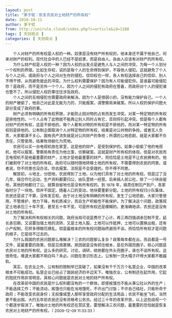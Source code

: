 ```yaml
---
layout: post
title: "茅于轼：恢复农民对土地财产的所有权"
date: 2010-10-11
author: 茅于轼
from: http://unirule.cloud/index.php?c=article&id=1108
tags: [ 天则观点 ]
categories: [ 天则观点 ]
---
```


<div class="article">
 <div class="body-text">
  <p>
   <font size="2">
    <div style="text-indent: 18pt; text-align: left">
     <span style="font-size: 9pt">
      个人对财产的所有权是人权的一种。奴隶是没有财产所有权的，他本身还不属于他自己，何来对财产的权利。现代社会中的人已经不是奴隶，而是自由人。自由人应该有对财产的所有权。
     </span>
    </div>
    <div style="text-indent: 18pt; text-align: left">
    </div>
    <div style="text-indent: 18pt; text-align: left">
     <span style="font-size: 9pt">
      为什么财产权是人权的一种？因为人权的出发点是避免人与人之间的冲突，为每一个人划分一个权利的界限。比如生存权，说的是每个人的生命得到保护，不容他人侵犯。这就避免了个人与个人之间，或政府与个人之间对生存的侵犯。信仰权也一样，各人有权选择自己的信仰，别人不得干预，从而避免彼此的冲突。为什么权利需要保护？因为有人可能侵犯你。是谁最可能侵犯你？是政府，而不是另外一个个人。因为个人之间的侵犯有政府在管着，而政府对个人的侵犯谁也管不了。所以侵犯人权的事往往涉及政府。
     </span>
    </div>
    <div style="text-indent: 18pt; text-align: left">
    </div>
    <div style="text-indent: 18pt; text-align: left">
     <span style="font-size: 9pt">
      个人之间的互相侵犯也需要政府来解决。因为个人是很弱小的，没有能力保护自己。一个人的财产被偷了，他自己对此是无能为力的，只能报案，请警察局来破案。所以人权的保护问题大部分变成了政府的事。
     </span>
    </div>
    <div style="text-indent: 18pt; text-align: left">
    </div>
    <div style="text-indent: 18pt; text-align: left">
     <span style="font-size: 9pt">
      财产必须有明确的所有权界限，才能防止因对物的占有而发生冲突。对某一特定物的所有权是排他性的。一个人占有了此物就不能再让别人同时占有它，否则将引起冲突。但是每个人都有对财产的所有权，这是不排他的。每个人都有对物的所有权是不排他的，而对某一特定物的所有权则是排他的。公有制企图取消个人对特定物的所有权，结果是对公共物的争抢，或者无人负责，大家都漠不关心。国有资产流失就是对公共财产的争抢；所谓的公地悲剧，就是大家都不负责任，只管使用，结果牧场蜕化为荒地。
     </span>
    </div>
    <div style="text-indent: 18pt; text-align: left">
    </div>
    <div style="text-indent: 18pt; text-align: left">
     <span style="font-size: 9pt">
      农民可以买一台电视机放在家里，这是他的财产，是受到保护的。如果小偷偷了他的电视机，他可以报案，警察局有责任为他立案，侦察破案。这就是财产所有权的体现。但是对农民而言电视机不是他最重要的财产，土地才是他最重要的财产。而恰恰是土地是不让农民拥有的。他们被剥夺了对土地的所有权。政府可以随时随地转移土地的所有权，不需要得到农民的同意。或者说，你不同意也没办法，你去报案，法院是不会受理的。你不得不同意。
     </span>
    </div>
    <div style="text-indent: 18pt; text-align: left">
    </div>
    <div style="text-indent: 18pt; text-align: left">
     <span style="font-size: 9pt">
      解放初，斗地主，分田地，农民得到了土地，以为他们具有了对土地的所有权。但是过了没几年，搞合作化运动，生产资料都要归公，由队里统一经营。后来搞人民公社，除了一小块自留地，其他的地都归了公。就算自留地也是没有所有权的。到
     </span>
     <span style="font-size: 9pt">
      1978
     </span>
     <span style="font-size: 9pt">
      年，搞责任制包产到户，各家临时分了一块地。但并不固定。随着人口的变动，地块要重新分配。土地的所有权归小队集体。农民还是说了不算，没有发言权。由于对土地没有明确的所有权，发生了公地悲剧，大家只管使用，不管维护，地力下降，有机质减少，而且生产积极性不能保护。为了解决这个问题，政策规定土地承包三十年不变，甚至五十年不变。可是所有权还是模糊的。更准确地讲，农民还是没有对土地的所有权。
     </span>
    </div>
    <div style="text-indent: 18pt; text-align: left">
    </div>
    <div style="text-indent: 18pt; text-align: left">
     <span style="font-size: 9pt">
      为了解决和所有权相关的问题，政府当局可说是费尽了心计。再三再四强调承包制不变，延长承包期，又说要加强土地的流转，又是土地入股，土地可以作抵押，土地可以置换出租，还有小产权制，花样多得眼花缭乱。但是最根本的所有权问题始终避而不谈。而恰恰所有权才是问题的根子。它是绕不过去的。
     </span>
    </div>
    <div style="text-indent: 18pt; text-align: left">
    </div>
    <div style="text-indent: 18pt; text-align: left">
     <span style="font-size: 9pt">
      为什么我国的农民问题那么难解决？三农的问题那么复杂？政策每年都在出，而且都是一号文件，是最重要的政策，但是见效甚微。原因就是没有抓住根本，是在外围兜圈子。核心问题是农民对土地的所有权。这么多的研究，讨论，调研，统统都在外头兜圈子，谁也不谈所有权。这很奇怪。难道大家都不明白吗？未必。问题在意识形态上。公有制一顶大帽子吓得大家都不敢越轨。
     </span>
    </div>
    <div style="text-indent: 18pt; text-align: left">
    </div>
    <div style="text-indent: 18pt; text-align: left">
     <span style="font-size: 9pt">
      其实，在农业之外，公有制的限制早已突破了。如果没有千千万万个私营企业，中国的改革根本不可能成功。私营企业已经占了国民经济的半边天下。唯独农业，公有制还在起作用，它起的阻扰作用非常明显。其核心问题就是农民对土地的财产所有权。
     </span>
    </div>
    <div style="text-indent: 18pt; text-align: left">
    </div>
    <div style="text-indent: 18pt; text-align: left">
     <span style="font-size: 9pt">
      在改革前中国的农民是什么权利都没有的一个群体。即使挨饿也不能从事公社以外的生产；不能选择工作；不能流动，挨饿也只能在当地饿死，不许出门讨饭；不许自己结社，只能听命于政府；不能改变农民身份；无权像城里人那样享受政府分配的生活用品；农民不能坐飞机，当然更不能出国。大约五年前农民还没有资格考公务员。经过三十年的改革开放，以上这些歧视一个个都逐步取消了。唯独对土地的所有权还在禁区里。要想解决三农问题，最重要的恐怕就是恢复农民对土地财产的所有权。（
     </span>
     <span style="font-size: 9pt">
      2009-12-09 11:33:33
     </span>
     <span style="font-size: 9pt">
      ）
     </span>
    </div>
   </font>
  </p>
  <p style="text-align: left">
  </p>
  <p>
   <span id="1286762755926E" style="display: none">
   </span>
  </p>
  <p>
  </p>
  <p>
   <span id="1286762757161E" style="display: none">
   </span>
  </p>
 </div>
</div>

